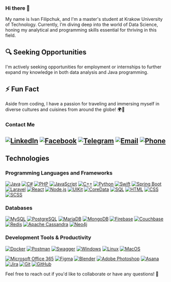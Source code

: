 ### Hi there 👋

My name is Ivan Filipchuk, and I'm a master's student at Krakow University of Technology. Currently, I'm diving deep into the world of Data Science, honing my analytical and programming skills essential for thriving in this field.

## 🔍 Seeking Opportunities

I'm actively seeking opportunities for employment or internships to further expand my knowledge in both data analysis and Java programming.

## ⚡ Fun Fact

Aside from coding, I have a passion for traveling and immersing myself in diverse cultures and cuisines from around the globe! 🌍🍜

### Contact Me
[![LinkedIn](https://img.shields.io/badge/LinkedIn-0077B5?style=for-the-badge&logo=linkedin&logoColor=white)](https://www.linkedin.com/in/ivan-filipchuk/)
[![Facebook](https://img.shields.io/badge/Facebook-1877F2?style=for-the-badge&logo=facebook&logoColor=white)](https://www.facebook.com/yourprofile)
[![Telegram](https://img.shields.io/badge/Telegram-2CA5E0?style=for-the-badge&logo=telegram&logoColor=white)](https://t.me/Ivan_Filipchuk)
[![Email](https://img.shields.io/badge/Email-D14836?style=for-the-badge&logo=gmail&logoColor=white)](mailto:ivanfilipchukp@gmail.com)
[![Phone](https://img.shields.io/badge/Phone-000000?style=for-the-badge&logo=phone&logoColor=white)](tel:+48730530076)
---

## Technologies

### Programming Languages and Frameworks
[![Java](https://img.shields.io/badge/Java-007396?style=for-the-badge&logo=java&logoColor=white)](https://www.java.com)
[![C#](https://img.shields.io/badge/C%23-239120?style=for-the-badge&logo=c-sharp&logoColor=white)](https://docs.microsoft.com/en-us/dotnet/csharp/)
[![PHP](https://img.shields.io/badge/PHP-777BB4?style=for-the-badge&logo=php&logoColor=white)](https://www.php.net)
[![JavaScript](https://img.shields.io/badge/JavaScript-F7DF1E?style=for-the-badge&logo=javascript&logoColor=black)](https://www.javascript.com)
[![C++](https://img.shields.io/badge/C%2B%2B-00599C?style=for-the-badge&logo=c%2B%2B&logoColor=white)](https://www.cplusplus.com)
[![Python](https://img.shields.io/badge/Python-3776AB?style=for-the-badge&logo=python&logoColor=white)](https://www.python.org)
[![Swift](https://img.shields.io/badge/Swift-FA7343?style=for-the-badge&logo=swift&logoColor=white)](https://swift.org)
[![Spring Boot](https://img.shields.io/badge/Spring%20Boot-6DB33F?style=for-the-badge&logo=spring-boot&logoColor=white)](https://spring.io/projects/spring-boot)
[![Laravel](https://img.shields.io/badge/Laravel-FF2D20?style=for-the-badge&logo=laravel&logoColor=white)](https://laravel.com)
[![React](https://img.shields.io/badge/React-61DAFB?style=for-the-badge&logo=react&logoColor=white)](https://reactjs.org)
[![Node.js](https://img.shields.io/badge/Node.js-43853D?style=for-the-badge&logo=node.js&logoColor=white)](https://nodejs.org)
[![UIKit](https://img.shields.io/badge/UIKit-FF2D20?style=for-the-badge&logo=swift&logoColor=white)](https://developer.apple.com/documentation/uikit)
[![CoreData](https://img.shields.io/badge/CoreData-87CEEB?style=for-the-badge&logo=swift&logoColor=white)](https://developer.apple.com/documentation/coredata)
[![SQL](https://img.shields.io/badge/SQL-138366?style=for-the-badge&logo=sql&logoColor=white)](https://en.wikipedia.org/wiki/SQL)
[![HTML](https://img.shields.io/badge/HTML-E34F26?style=for-the-badge&logo=html5&logoColor=white)](https://developer.mozilla.org/en-US/docs/Web/HTML)
[![CSS](https://img.shields.io/badge/CSS-1572B6?style=for-the-badge&logo=css3&logoColor=white)](https://developer.mozilla.org/en-US/docs/Web/CSS)
[![SCSS](https://img.shields.io/badge/SCSS-CC6699?style=for-the-badge&logo=sass&logoColor=white)](https://sass-lang.com)

### Databases
[![MySQL](https://img.shields.io/badge/MySQL-4479A1?style=for-the-badge&logo=mysql&logoColor=white)](https://www.mysql.com)
[![PostgreSQL](https://img.shields.io/badge/PostgreSQL-336791?style=for-the-badge&logo=postgresql&logoColor=white)](https://www.postgresql.org)
[![MariaDB](https://img.shields.io/badge/MariaDB-003545?style=for-the-badge&logo=mariadb&logoColor=white)](https://mariadb.org)
[![MongoDB](https://img.shields.io/badge/MongoDB-47A248?style=for-the-badge&logo=mongodb&logoColor=white)](https://www.mongodb.com)
[![Firebase](https://img.shields.io/badge/Firebase-FFCA28?style=for-the-badge&logo=firebase&logoColor=black)](https://firebase.google.com)
[![Couchbase](https://img.shields.io/badge/Couchbase-EA2328?style=for-the-badge&logo=couchbase&logoColor=white)](https://www.couchbase.com)
[![Redis](https://img.shields.io/badge/Redis-DC382D?style=for-the-badge&logo=redis&logoColor=white)](https://redis.io)
[![Apache Cassandra](https://img.shields.io/badge/Apache%20Cassandra-1287B1?style=for-the-badge&logo=apache-cassandra&logoColor=white)](http://cassandra.apache.org)
[![Neo4j](https://img.shields.io/badge/Neo4j-008CC1?style=for-the-badge&logo=neo4j&logoColor=white)](https://neo4j.com)

### Development Tools & Productivity
[![Docker](https://img.shields.io/badge/Docker-2496ED?style=for-the-badge&logo=docker&logoColor=white)](https://www.docker.com)
[![Postman](https://img.shields.io/badge/Postman-FF6C37?style=for-the-badge&logo=postman&logoColor=white)](https://www.postman.com)
[![Swagger](https://img.shields.io/badge/Swagger-85EA2D?style=for-the-badge&logo=swagger&logoColor=black)](https://swagger.io)
[![Windows](https://img.shields.io/badge/Windows-0078D6?style=for-the-badge&logo=windows&logoColor=white)](https://www.microsoft.com/en-us/windows/)
[![Linux](https://img.shields.io/badge/Linux-FCC624?style=for-the-badge&logo=linux&logoColor=black)](https://www.linux.org)
[![MacOS](https://img.shields.io/badge/MacOS-000000?style=for-the-badge&logo=apple&logoColor=white)](https://www.apple.com/macos)

[![Microsoft Office 365](https://img.shields.io/badge/Microsoft%20Office%20365-0078D4?style=for-the-badge&logo=microsoft-office&logoColor=white)](https://www.microsoft.com/microsoft-365)
[![Figma](https://img.shields.io/badge/Figma-F24E1E?style=for-the-badge&logo=figma&logoColor=white)](https://www.figma.com)
[![Blender](https://img.shields.io/badge/Blender-F5792A?style=for-the-badge&logo=blender&logoColor=white)](https://www.blender.org)
[![Adobe Photoshop](https://img.shields.io/badge/Adobe%20Photoshop-31A8FF?style=for-the-badge&logo=adobe-photoshop&logoColor=white)](https://www.adobe.com/products/photoshop.html)
[![Asana](https://img.shields.io/badge/Asana-273849?style=for-the-badge&logo=asana&logoColor=white)](https://asana.com)
[![Jira](https://img.shields.io/badge/Jira-0052CC?style=for-the-badge&logo=jira&logoColor=white)](https://www.atlassian.com/software/jira)
[![Git](https://img.shields.io/badge/Git-F05032?style=for-the-badge&logo=git&logoColor=white)](https://git-scm.com)
[![GitHub](https://img.shields.io/badge/GitHub-181717?style=for-the-badge&logo=github&logoColor=white)](https://github.com)

Feel free to reach out if you'd like to collaborate or have any questions! 🚀

<!--
**IvanFilipchuk/IvanFilipchuk** is a ✨ _special_ ✨ repository because its `README.md` (this file) appears on your GitHub profile.

Here are some ideas to get you started:

- 🔭 I’m currently working on ...
- 🌱 I’m currently learning ...
- 👯 I’m looking to collaborate on ...
- 🤔 I’m looking for help with ...
- 💬 Ask me about ...
- 📫 How to reach me: ...
- 😄 Pronouns: ...
- ⚡ Fun fact: ...
-->
